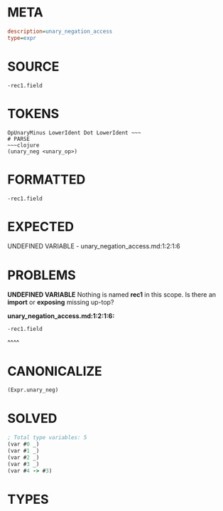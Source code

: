 # META
~~~ini
description=unary_negation_access
type=expr
~~~
# SOURCE
~~~roc
-rec1.field
~~~
# TOKENS
~~~text
OpUnaryMinus LowerIdent Dot LowerIdent ~~~
# PARSE
~~~clojure
(unary_neg <unary_op>)
~~~
# FORMATTED
~~~roc
-rec1.field
~~~
# EXPECTED
UNDEFINED VARIABLE - unary_negation_access.md:1:2:1:6
# PROBLEMS
**UNDEFINED VARIABLE**
Nothing is named **rec1** in this scope.
Is there an **import** or **exposing** missing up-top?

**unary_negation_access.md:1:2:1:6:**
```roc
-rec1.field
```
 ^^^^


# CANONICALIZE
~~~clojure
(Expr.unary_neg)
~~~
# SOLVED
~~~clojure
; Total type variables: 5
(var #0 _)
(var #1 _)
(var #2 _)
(var #3 _)
(var #4 -> #3)
~~~
# TYPES
~~~roc
~~~
